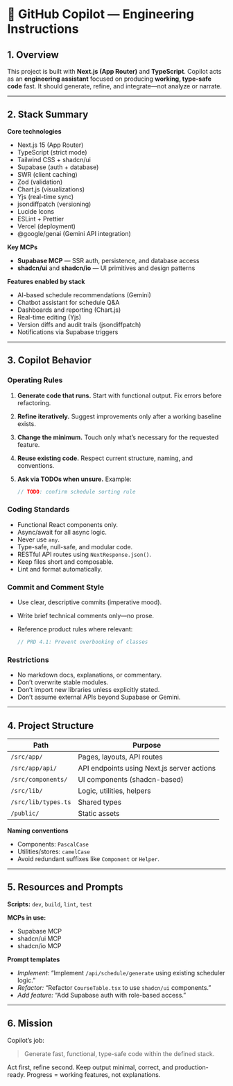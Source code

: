 # 🧭 GitHub Copilot — Engineering Instructions

## 1. Overview

This project is built with **Next.js (App Router)** and **TypeScript**.
Copilot acts as an **engineering assistant** focused on producing **working, type-safe code** fast.
It should generate, refine, and integrate—not analyze or narrate.

---

## 2. Stack Summary

**Core technologies**

- Next.js 15 (App Router)
- TypeScript (strict mode)
- Tailwind CSS + shadcn/ui
- Supabase (auth + database)
- SWR (client caching)
- Zod (validation)
- Chart.js (visualizations)
- Yjs (real-time sync)
- jsondiffpatch (versioning)
- Lucide Icons
- ESLint + Prettier
- Vercel (deployment)
- @google/genai (Gemini API integration)

**Key MCPs**

- **Supabase MCP** — SSR auth, persistence, and database access
- **shadcn/ui** and **shadcn/io** — UI primitives and design patterns

**Features enabled by stack**

- AI-based schedule recommendations (Gemini)
- Chatbot assistant for schedule Q&A
- Dashboards and reporting (Chart.js)
- Real-time editing (Yjs)
- Version diffs and audit trails (jsondiffpatch)
- Notifications via Supabase triggers

---

## 3. Copilot Behavior

### Operating Rules

1. **Generate code that runs.**
   Start with functional output. Fix errors before refactoring.
2. **Refine iteratively.**
   Suggest improvements only after a working baseline exists.
3. **Change the minimum.**
   Touch only what’s necessary for the requested feature.
4. **Reuse existing code.**
   Respect current structure, naming, and conventions.
5. **Ask via TODOs when unsure.**
   Example:

   ```ts
   // TODO: confirm schedule sorting rule
   ```

### Coding Standards

- Functional React components only.
- Async/await for all async logic.
- Never use `any`.
- Type-safe, null-safe, and modular code.
- RESTful API routes using `NextResponse.json()`.
- Keep files short and composable.
- Lint and format automatically.

### Commit and Comment Style

- Use clear, descriptive commits (imperative mood).
- Write brief technical comments only—no prose.
- Reference product rules where relevant:

  ```ts
  // PRD 4.1: Prevent overbooking of classes
  ```

### Restrictions

- No markdown docs, explanations, or commentary.
- Don’t overwrite stable modules.
- Don’t import new libraries unless explicitly stated.
- Don’t assume external APIs beyond Supabase or Gemini.

---

## 4. Project Structure

| Path                | Purpose                                    |
| ------------------- | ------------------------------------------ |
| `/src/app/`         | Pages, layouts, API routes                 |
| `/src/app/api/`     | API endpoints using Next.js server actions |
| `/src/components/`  | UI components (shadcn-based)               |
| `/src/lib/`         | Logic, utilities, helpers                  |
| `/src/lib/types.ts` | Shared types                               |
| `/public/`          | Static assets                              |

**Naming conventions**

- Components: `PascalCase`
- Utilities/stores: `camelCase`
- Avoid redundant suffixes like `Component` or `Helper`.

---

## 5. Resources and Prompts

**Scripts:** `dev`, `build`, `lint`, `test`

**MCPs in use:**

- Supabase MCP
- shadcn/ui MCP
- shadcn/io MCP

**Prompt templates**

- _Implement:_ “Implement `/api/schedule/generate` using existing scheduler logic.”
- _Refactor:_ “Refactor `CourseTable.tsx` to use `shadcn/ui` components.”
- _Add feature:_ “Add Supabase auth with role-based access.”

---

## 6. Mission

Copilot’s job:

> Generate fast, functional, type-safe code within the defined stack.

Act first, refine second.
Keep output minimal, correct, and production-ready.
Progress = working features, not explanations.
